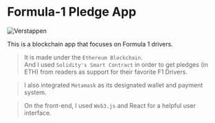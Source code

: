 # Formula-1 Pledge App

![Verstappen](/images/)

This is a blockchain app that focuses on Formula 1 drivers.

> It is made under the `Ethereum Blockchain`.   
> And I used `Solidity's Smart Contract` in order to get pledges (in ETH) from readers as support for their favorite F1 Drivers.

> I also integrated `Metamask` as its designated wallet and payment system.

> On the front-end, I used `Web3.js` and React for a helpful user interface.




